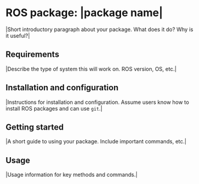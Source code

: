 
# ROS package: |package name|

|Short introductory paragraph about your package. What does it do? Why is it useful?|

## Requirements

|Describe the type of system this will work on. ROS version, OS, etc.|

## Installation and configuration

|Instructions for installation and configuration. Assume users know how to install ROS packages and can use `git`.|

## Getting started

|A short guide to using your package. Include important commands, etc.|

## Usage

|Usage information for key methods and commands.|
